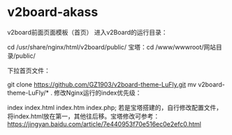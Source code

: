# v2board-akass
v2board前面页面模板（首页）
进入v2Board的运行目录：

cd /usr/share/nginx/html/v2board/public/
宝塔：cd /www/wwwroot/网站目录/public/

下拉首页文件：

git clone https://github.com/GZ1903/v2board-theme-LuFly.git
mv v2board-theme-LuFly/* .
修改Nginx运行的index优先级：

index index.html index.htm index.php;
若是宝塔搭建的，自行修改配置文件，将index.html放在第一，其他往后移。宝塔修改可参考：https://jingyan.baidu.com/article/7e440953f70e516ec0e2efc0.html
